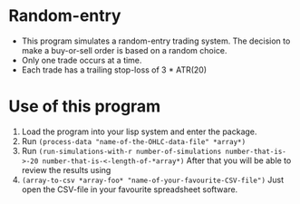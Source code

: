 # Random-entry
 *  This program simulates a random-entry trading system.  The decision to make a buy-or-sell order is based on a random choice.
 *  Only one trade occurs at a time.
 *  Each trade has a trailing stop-loss of 3 * ATR(20)
# Use of this program
1. Load the program into your lisp system and enter the package.
2. Run `(process-data "name-of-the-OHLC-data-file" *array*)`
3. Run `(run-simulations-with-r number-of-simulations number-that-is->-20 number-that-is-<-length-of-*array*)`
   After that you will be able to review the results using 
4. `(array-to-csv *array-foo* "name-of-your-favourite-CSV-file")`
   Just open the CSV-file in your favourite spreadsheet software.
